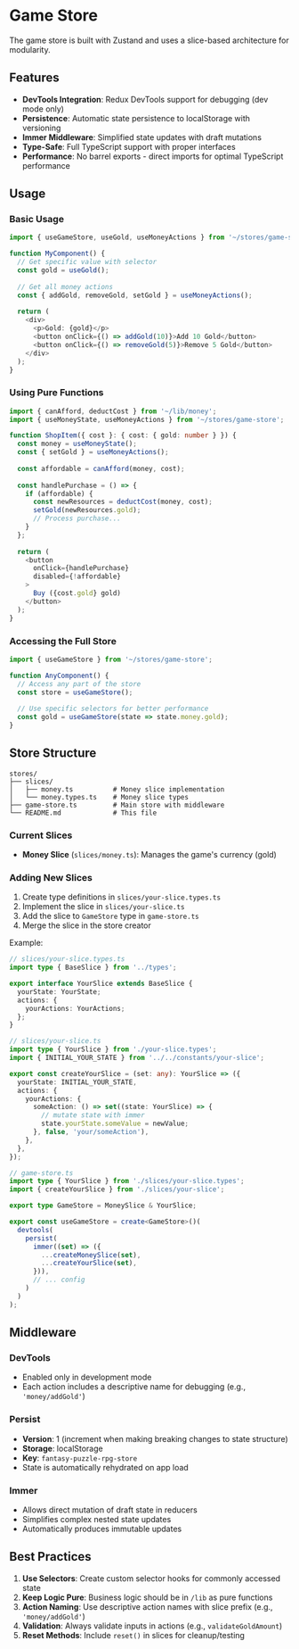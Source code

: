 # Game Store

The game store is built with Zustand and uses a slice-based architecture for modularity.

## Features

- **DevTools Integration**: Redux DevTools support for debugging (dev mode only)
- **Persistence**: Automatic state persistence to localStorage with versioning
- **Immer Middleware**: Simplified state updates with draft mutations
- **Type-Safe**: Full TypeScript support with proper interfaces
- **Performance**: No barrel exports - direct imports for optimal TypeScript performance

## Usage

### Basic Usage

```typescript
import { useGameStore, useGold, useMoneyActions } from '~/stores/game-store';

function MyComponent() {
  // Get specific value with selector
  const gold = useGold();
  
  // Get all money actions
  const { addGold, removeGold, setGold } = useMoneyActions();
  
  return (
    <div>
      <p>Gold: {gold}</p>
      <button onClick={() => addGold(10)}>Add 10 Gold</button>
      <button onClick={() => removeGold(5)}>Remove 5 Gold</button>
    </div>
  );
}
```

### Using Pure Functions

```typescript
import { canAfford, deductCost } from '~/lib/money';
import { useMoneyState, useMoneyActions } from '~/stores/game-store';

function ShopItem({ cost }: { cost: { gold: number } }) {
  const money = useMoneyState();
  const { setGold } = useMoneyActions();
  
  const affordable = canAfford(money, cost);
  
  const handlePurchase = () => {
    if (affordable) {
      const newResources = deductCost(money, cost);
      setGold(newResources.gold);
      // Process purchase...
    }
  };
  
  return (
    <button 
      onClick={handlePurchase} 
      disabled={!affordable}
    >
      Buy ({cost.gold} gold)
    </button>
  );
}
```

### Accessing the Full Store

```typescript
import { useGameStore } from '~/stores/game-store';

function AnyComponent() {
  // Access any part of the store
  const store = useGameStore();
  
  // Use specific selectors for better performance
  const gold = useGameStore(state => state.money.gold);
}
```

## Store Structure

```
stores/
├── slices/
│   ├── money.ts          # Money slice implementation
│   └── money.types.ts    # Money slice types
├── game-store.ts         # Main store with middleware
└── README.md             # This file
```

### Current Slices

- **Money Slice** (`slices/money.ts`): Manages the game's currency (gold)

### Adding New Slices

1. Create type definitions in `slices/your-slice.types.ts`
2. Implement the slice in `slices/your-slice.ts`
3. Add the slice to `GameStore` type in `game-store.ts`
4. Merge the slice in the store creator

Example:

```typescript
// slices/your-slice.types.ts
import type { BaseSlice } from '../types';

export interface YourSlice extends BaseSlice {
  yourState: YourState;
  actions: {
    yourActions: YourActions;
  };
}

// slices/your-slice.ts
import type { YourSlice } from './your-slice.types';
import { INITIAL_YOUR_STATE } from '../../constants/your-slice';

export const createYourSlice = (set: any): YourSlice => ({
  yourState: INITIAL_YOUR_STATE,
  actions: {
    yourActions: {
      someAction: () => set((state: YourSlice) => {
        // mutate state with immer
        state.yourState.someValue = newValue;
      }, false, 'your/someAction'),
    },
  },
});

// game-store.ts
import type { YourSlice } from './slices/your-slice.types';
import { createYourSlice } from './slices/your-slice';

export type GameStore = MoneySlice & YourSlice;

export const useGameStore = create<GameStore>()(
  devtools(
    persist(
      immer((set) => ({
        ...createMoneySlice(set),
        ...createYourSlice(set),
      })),
      // ... config
    )
  )
);
```

## Middleware

### DevTools

- Enabled only in development mode
- Each action includes a descriptive name for debugging (e.g., `'money/addGold'`)

### Persist

- **Version**: 1 (increment when making breaking changes to state structure)
- **Storage**: localStorage
- **Key**: `fantasy-puzzle-rpg-store`
- State is automatically rehydrated on app load

### Immer

- Allows direct mutation of draft state in reducers
- Simplifies complex nested state updates
- Automatically produces immutable updates

## Best Practices

1. **Use Selectors**: Create custom selector hooks for commonly accessed state
2. **Keep Logic Pure**: Business logic should be in `/lib` as pure functions
3. **Action Naming**: Use descriptive action names with slice prefix (e.g., `'money/addGold'`)
4. **Validation**: Always validate inputs in actions (e.g., `validateGoldAmount`)
5. **Reset Methods**: Include `reset()` in slices for cleanup/testing

